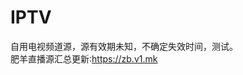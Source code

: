 # IPTV
自用电视频道源，源有效期未知，不确定失效时间，测试。
<br>肥羊直播源汇总更新∶<a href="https://zb.v1.mk/" target="_blank">https://zb.v1.mk</a>
